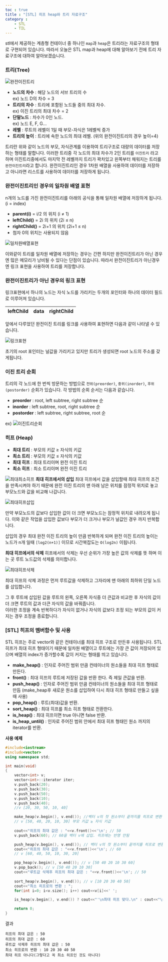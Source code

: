 ```yaml
---
toc : true
title : "[STL] 히프 heap와 트리 자료구조"
category :
    - STL
    - TIL
---
```

stl에서 제공하는 계층형 컨테이너 중 하나인 `map`과 `heap`은 트리라는 자료구조의 형태로 구현되어 있습니다. 따라서 오늘은 STL map과 heap에 대해 알아보기 전에 트리 자료구조에 대하여 알아보겠습니다.

### 트리$($Tree)
![완전이진트리](/assets/images/stl/완전이진트리.png)

- **노드의 차수** : 해당 노드의 서브 트리의 수<br> ex$)$ 노드 D의 차수 = 3
- **트리의 차수** : 트리에 포함된 노드들 중의 최대 차수.<br> ex$)$ 이진 트리의 최대 차수 = 2
- **단말노드** : 차수가 0인 노드.<br> ex$)$ 노드 E, F, G...
- **레벨** : 루트의 레벨이 1일 때 부모-자식은 1레벨씩 증가<br>
- **트리의 높이** : 트리에 속한 노드의 최대 레벨. $($위의 완전이진트리의 경우 높이=4)

트리란 위와 같이 노드의 부모, 자식관계를 이용하여 트리구조로 대량의 데이터를 저장하는 형태를 말합니다. 이러한 트리중 각 노드의 최대 차수가 2인 트리를 `이진트리` 라고 하며 이진트리중에서도 마지막 전 레벨까지 트리가 꽉차있고 왼쪽부터 채워지는 트리를 `완전이진트리`라고 합니다. 완전이진트리인 경우 1차원 배열을 사용하여 데이터를 저장하고 아니라면 리스트를 사용하여 데이터를 저장하게 됩니다.

### 완전이진트리인 경우의 일차원 배열 표현
n개의 노드를 가진 완전이진트리를 아래의 공식을 통해 일차원 배열에 저장하게 됩니다. $($i = index)
- **parent$($i)** = i/2 의 위치 $($i ≠ 1)
- **leftChild$($)** = 2i 의 위치 $($2i ≤ n)
- **rightChild$($)** = 2i+1 의 위치 $($2i+1 ≤ n) 
- 첨자 0의 위치는 사용되지 않음

![일차원배열표현](/assets/images/stl/완전이진트리배열.png)

이와같이 트리를 일차원 배열에 저장하는 경우는 간편 하지만 완전이진트리가 아닌 경우엔 많은 메모리가 낭비될 수 있다는 단점이 있습니다. 따라서 완전이진트리가 아닌경우엔 링크 표현을 사용하여 트리를 저장합니다.

### 완전이진트리가 아닌 경우의 링크 표현
링크표현에서 하나의 노드는 자식 노드를 가리키는 두개의 포인터와 하나의 데이터 필드로 이루어져 있습니다.

|leftChild|data|rightChild|
|-|-|-|
앞에서 다루었던 완전이진 트리를 링크를 사용하여 표현하면 다음과 같이 나타낼 수 있습니다.

![링크표현](/assets/images/stl/완전이진트리링크.png)

초기의 root 포인터는 널값을 가리키고 있지만 트리가 생성되면 root 노드의 주소를 갖게됩니다. 

### 이진 트리 순회
트리의 각 노드에 한 번씩 방문하는 방법으로 `전위(preorder)`, `중위(inorder)`, `후위(postorder)` 순회가 있습니다. 각 방법의 순회 순서는 다음과 같습니다.
- **preorder** : root, left subtree, right subtree 순
- **inorder** : left subtree, root, right subtree 순
- **postorder** : left subtree, right subtree, root 순

ex$)$ 
![이진트리순회](/assets/images/stl/이진트리순회.png)

### 히프 $($Heap)
- **최대 트리** : 부모의 키값 ≥ 자식의 키값
- **최소 트리** : 부모의 키값 ≤ 자식의 키값
- **최대 히프** : 최대 트리이며 완전 이진 트리
- **최소 히프** : 최소 트리이며 완전 이진 트리

![최대최소히프](/assets/images/stl/최소최대히프.png) 
**최대 히프에서의 삽입**
최대 히프에서 값을 삽입할때 최대 히프의 조건을 만족시켜야 하기 때문에 완전 이진 트리의 맨 아래 남은 위치를 잠정적 위치로 놓고 부모노드와 값을 비교해 나갑니다. 

![최대히프삽입](/assets/images/stl/최대히프삽입.png) 

만약 부모노드의 값보다 삽입한 값이 더 크면 부모노드는 잠정적 위치로 내려오게 됩니다. 이와 같은 작업을 삽입한 값보다 부모가 더 크거나 부모가 널값인 경우 까지 반복합니다.

삽입의 경우 최대 완전 이진 트리의 높이 만큼 반복하게 되며 완전 이진 트리의 높이는 노드가 n개 일때 `[log2(n+1)]` 이므로 시간복잡도는 `O(log2n)` 이됩니다.

**최대 히프에서의 삭제**
히프에서의 삭제는 우선 순위가 가장 높은 값의 삭제를 뜻 하며 이는 곳 루트 노드값의 삭제를 의미합니다. 

![최대히프삭제](/assets/images/stl/최대히프삭제.png) 

최대 히프의 삭제 과정은 먼저 루트값을 삭제하고 그자리에 맨 아래의 최하위 단일 노드를 삽입합니다. <br>

그 후 루트에 삽입된 값을 루트의 왼쪽, 오른쪽 자식중 더 큰값과 비교한 후 자식의 값이 더 크면 루트의 값과 더큰 자식의 값을 바꿔줍니다. <br>
이러한 조정을 계속 반복하다가 자식이 없거나 자식의 값보다 조정 되는 부모의 값이 커지는 경우 조정을 종료합니다.

### [STL] 히프의 멤버함수 및 사용
STL 히프는 주로 vector와 같은 컨테이너를 최대 히프 구조로 만든후 사용됩니다. STL 히프가 최대 히프 형태이기 때문에 일차원 배열이고 루트에는 가장 큰 값이 저장되어 있으며 배열의 index가 증가할수록 값이 커지는 형태를 띄고 있습니다.

- **make_heap$($)** : 인자로 주어진 범위 만큼 컨테이너의 원소들을 최대 히프 형태로 만든다. 
- **front$($)** : 최대 히프의 루트에 저장된 값을 반환 한다. 즉 제일 큰값을 반환.
- **push_heap$($)** : 인자로 주어진 범위 만큼 컨테이너의 원소들을 최대 히프 형태로 만듬 $($make_heap후 새로운 원소를 삽입하여 다시 최대 히프 형태로 만들고 싶을때 사용)
- **pop_heap$($)** : 루트$($최대)값을 반환. 
- **sort_heap$($)** : 최대 히프를 최소 히프 형태로 전환한다. 
- **is_heap$($)** : 최대 히프이면 true 아니면 false 반환.
- **is_heap_until$($)** : 인자로 주어진 범위 안에서 최대 히프 형태인 원소 까지의 iterator를 반환.

**사용 예제**
``` cpp
#include<iostream>
#include<vector>
using namespace std;

int main(void)
{
    vector<int> v;
    vector<int>::iterator iter;
    v.push_back(20);
    v.push_back(30);
    v.push_back(50);
    v.push_back(10);
    v.push_back(40);
    //v [20, 30, 50, 10, 40]

    make_heap(v.begin(), v.end()); //벡터 v의 첫 원소부터 끝까지를 히프로 변환
    // v [50, 40, 20, 10, 30] 부모 키값 ≥ 자식 키값
    
    cout<<"히프의 최대 값은 : "<<v.front()<<'\n'; // 50
    v.push_back(60); // 60을 백터 v에 삽입. 히프에는 반영 안됨

    push_heap(v.begin(), v.end()); // 백터 v의 첫 원소부터 끝까지를 히프로 변환. 60 포함
    cout<<"히프의 최대 값은 : "<<v.front()<<'\n'; // 60
    // v [60, 40, 50, 10, 30, 20]

    pop_heap(v.begin(), v.end()); // v [50 40 20 10 30 60]
    v.pop_back(); // v [50 40 20 10 30]
    cout<<"루트값 삭제후 히프의 최대 값은 : "<<v.front()<<'\n'; // 50
    
    sort_heap(v.begin(), v.end()); // v [10 20 30 40 50]
    cout<<"최소 히프로의 변환 : ";
    for(int i=0; i<v.size(); i++) cout<<v[i]<<' ';

    is_heap(v.begin(), v.end()) ? cout<<"'\n최대 히프 맞다.\n" : cout<<"\n최대 히프 아니다(그렇다고 꼭 최소 히프인 것도 아니다)\n";

    return 0;
}
```
결과
``` shell
히프의 최대 값은 : 50
히프의 최대 값은 : 60
루트값 삭제후 히프의 최대 값은 : 50
최소 히프로의 변환 : 10 20 30 40 50 
최대 히프 아니다(그렇다고 꼭 최소 히프인 것도 아니다)
```